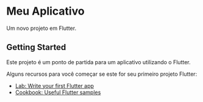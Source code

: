 # Meu Aplicativo

Um novo projeto em Flutter.

## Getting Started

Este projeto é um ponto de partida para um aplicativo utilizando o Flutter.

Alguns recursos para você começar se este for seu primeiro projeto Flutter:

- [Lab: Write your first Flutter app](https://docs.flutter.dev/get-started/codelab)
- [Cookbook: Useful Flutter samples](https://docs.flutter.dev/cookbook)
